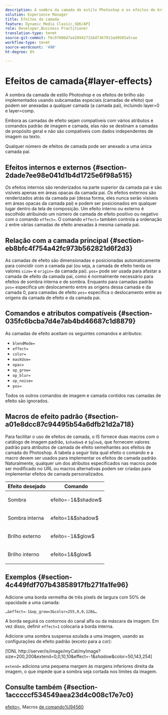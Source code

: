 ```yaml
---
description: A sombra da camada de estilo Photoshop e os efeitos de brilho são implementados usando subcamadas especiais (camadas de efeito) que podem ser anexadas a qualquer camada (a camada pai), incluindo layer=0 e layer=comp.
solution: Experience Manager
title: Efeitos da camada
feature: Dynamic Media Classic,SDK/API
role: Developer,Business Practitioner
translation-type: tm+mt
source-git-commit: f6c97606d7a4209427316d7367013ad9585a5cae
workflow-type: tm+mt
source-wordcount: '490'
ht-degree: 0%

---
```



# Efeitos de camada{#layer-effects}

A sombra da camada de estilo Photoshop e os efeitos de brilho são implementados usando subcamadas especiais (camadas de efeito) que podem ser anexadas a qualquer camada (a camada pai), incluindo layer=0 e layer=comp.

Embora as camadas de efeito sejam compatíveis com vários atributos e comandos padrão de imagem e camada, elas não se destinam a camadas de propósito geral e não são compatíveis com dados independentes de imagem ou texto.

Qualquer número de efeitos de camada pode ser anexado a uma única camada pai.

## Efeitos internos e externos {#section-2dade7ee98e041d1b4d1725e6f98a515}

*Os* efeitos internos são renderizados na parte superior da camada pai e são visíveis apenas em áreas opacas da camada pai. *Os* efeitos externos são renderizados atrás da camada pai (dessa forma, eles nunca serão visíveis em áreas opacas da camada pai) e podem ser posicionados em qualquer lugar dentro da tela de composição. Um efeito interno ou externo é escolhido atribuindo um número de camada de efeito positivo ou negativo com o comando `effect=`. O comando `effect=` também controla a ordenação z entre várias camadas de efeito anexadas à mesma camada pai.

## Relação com a camada principal {#section-eb8bfc4f754a42fc973b562821d6f2d3}

As camadas de efeito são dimensionadas e posicionadas automaticamente para coincidir com a camada pai (ou seja, a camada de efeito herda os valores `size=` e `origin=` da camada pai). `pos=` pode ser usada para afastar a camada de efeito da camada pai, como é normalmente necessário para efeitos de sombra interna e de sombra. Enquanto para camadas padrão `pos=` especifica um deslocamento entre as origens dessa camada e da camada 0, para camadas de efeito `pos=` especifica o deslocamento entre as origens da camada de efeito e da camada pai.

## Comandos e atributos compatíveis {#section-035fc6bcba7d4e7ab4bd46687c1d8879}

As camadas de efeito aceitam os seguintes comandos e atributos:

* `blendMode=`
* `effect=`
* `color=`
* `maskUse=`
* `opac=`
* `op_grow=`
* `op_blur=`
* `op_noise=`
* `pos=`

Todos os outros comandos de imagem e camada contidos nas camadas de efeito são ignorados.

## Macros de efeito padrão {#section-a01e8dcc87c94495b54a6dfb21d2a718}

Para facilitar o uso de efeitos de camada, o IS fornece duas macros com o catálogo de imagem padrão, `$shadow$` e `$glow$`, que fornecem valores padrão para atributos de camada de efeito semelhantes aos efeitos de camada do Photoshop. A tabela a seguir lista qual efeito o comando e a macro devem ser usados para implementar os efeitos de camada padrão. Naturalmente, qualquer um dos atributos especificados nas macros pode ser modificado no URL ou macros alternativas podem ser criadas para implementar efeitos de camada personalizados.

<table id="table_8089C41AD1F24223A58C7DD8F4DDF73C"> 
 <thead> 
  <tr> 
   <th class="entry"> <b> Efeito desejado</b> </th> 
   <th class="entry"> <b> Comando</b> </th> 
  </tr> 
 </thead>
 <tbody> 
  <tr> 
   <td> <p> Sombra </p> </td> 
   <td> <p> <span class="codeph"> efeito=-1&amp;$shadow$</span> </p> </td> 
  </tr> 
  <tr> 
   <td> <p> Sombra interna </p> </td> 
   <td> <p> <span class="codeph"> efeito=1&amp;$shadow$</span> </p> </td> 
  </tr> 
  <tr> 
   <td> <p> Brilho externo </p> </td> 
   <td> <p> <span class="codeph"> efeito=-1&amp;$glow$</span> </p> </td> 
  </tr> 
  <tr> 
   <td> <p> Brilho interno </p> </td> 
   <td> <p> <span class="codeph"> efeito=1&amp;$glow$</span> </p> </td> 
  </tr> 
 </tbody> 
</table>

## Exemplos {#section-4c449fdf707b43858917fb271fa1fe96}

Adicione uma borda vermelha de três pixels de largura com 50% de opacidade a uma camada:

`…&effect=-1&op_grow=3&color=255,0,0,128&…`

A borda seguirá os contornos do canal alfa ou da máscara da imagem. Em vez disso, definir `effect=1` colocaria a borda interna.

Adicione uma sombra suspensa azulada a uma imagem, usando as configurações de efeito padrão (exceto para a cor):

[!DNL http://server/is/image/myCat/myImage?size=200,200&extend=0,0,10,10&effect=-1&$shadow$&color=50,143,254]

`extend=` adiciona uma pequena margem às margens inferiores direita da imagem, o que impede que a sombra seja cortada nos limites da imagem.

## Consulte também {#section-1acccccf534549aea23d4c008c17e7c0}

[efeito=](../../../../../is-api/http-ref/image-serving-api-ref/c-http-protocol-reference/c-command-reference/r-effect.md#reference-b1296c4afed047fb921bbc1e33752135), Macros  [de comando%l94560](../../../../../is-api/http-ref/image-serving-api-ref/c-http-protocol-reference/c-syntax-and-features/r-is-http-command-macros.md#reference-ea2a9571c65a46da83eca27d0013cbf9)
